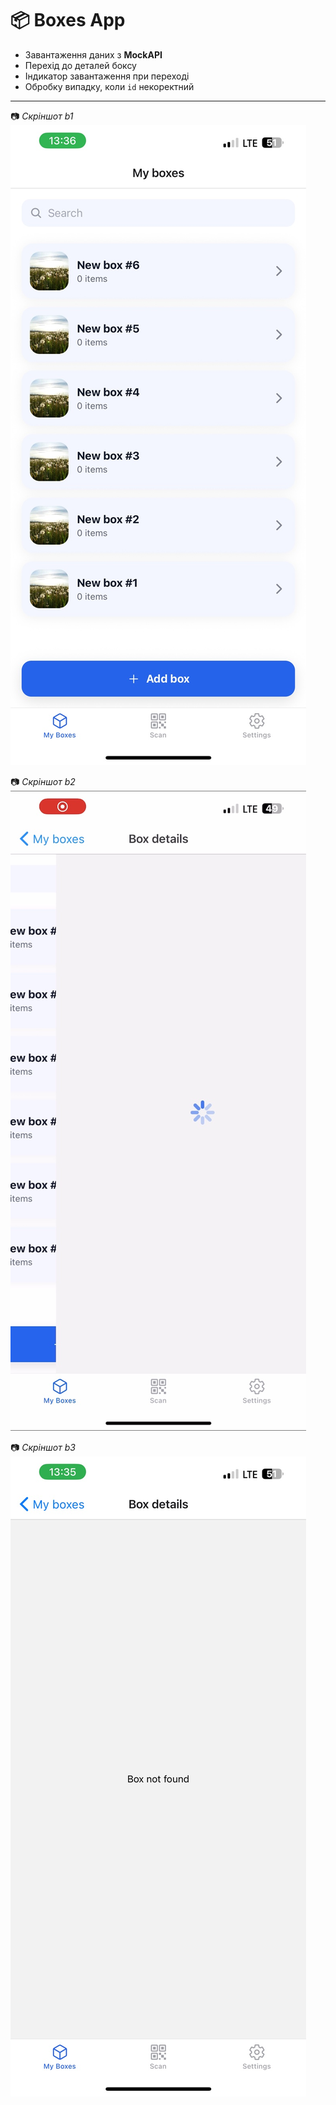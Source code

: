 # 📦 Boxes App
- Завантаження даних з **MockAPI**  
- Перехід до деталей боксу  
- Індикатор завантаження при переході  
- Обробку випадку, коли `id` некоректний  

---

📷 *Скріншот b1*  
![Boxes list](./b1.jpg)

📷 *Скріншот b2*  
![Box details loading](./b2.jpg)

📷 *Скріншот b3*  
![Invalid ID](./b3.jpg)

